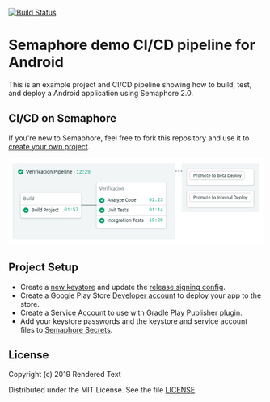 [![Build
Status](https://semaphore-demos.semaphoreci.com/badges/semaphore-demo-android/branches/master.svg)](https://semaphore-demos.semaphoreci.com/projects/semaphore-demo-android)

# Semaphore demo CI/CD pipeline for Android
This is an example project and CI/CD pipeline showing how to build, test, and
deploy a Android application using Semaphore 2.0.

## CI/CD on Semaphore
If you're new to Semaphore, feel free to fork this repository and use it to
[create your own
project](https://docs.semaphoreci.com/guided-tour/creating-your-first-project/).

![Verification Pipeline](images/verification-pipeline.png)

## Project Setup
- Create a [new
  keystore](https://developer.android.com/studio/publish/app-signing) and update
  the [release signing config](app/build.gradle).
- Create a Google Play Store [Developer
  account](https://play.google.com/apps/publish) to deploy your app to the
  store.
- Create a [Service
  Account](https://github.com/Triple-T/gradle-play-publisher/#service-account)
  to use with [Gradle Play Publisher
  plugin](https://github.com/Triple-T/gradle-play-publisher/).
- Add your keystore passwords and the keystore and service account files to
  [Semaphore Secrets](https://docs.semaphoreci.com/essentials/using-secrets/).

## License
Copyright (c) 2019 Rendered Text

Distributed under the MIT License. See the file [LICENSE](LICENSE).
